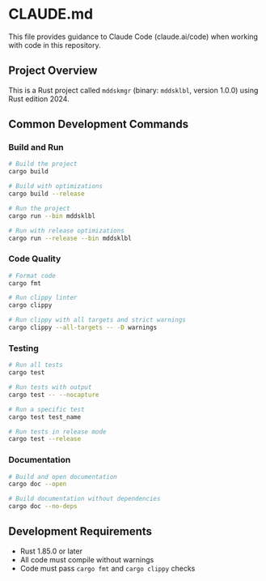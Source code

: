 # CLAUDE.md

This file provides guidance to Claude Code (claude.ai/code) when working with code in this repository.

## Project Overview

This is a Rust project called `mddskmgr` (binary: `mddsklbl`, version 1.0.0) using Rust edition 2024.

## Common Development Commands

### Build and Run
```bash
# Build the project
cargo build

# Build with optimizations
cargo build --release

# Run the project
cargo run --bin mddsklbl

# Run with release optimizations
cargo run --release --bin mddsklbl
```

### Code Quality
```bash
# Format code
cargo fmt

# Run clippy linter
cargo clippy

# Run clippy with all targets and strict warnings
cargo clippy --all-targets -- -D warnings
```

### Testing
```bash
# Run all tests
cargo test

# Run tests with output
cargo test -- --nocapture

# Run a specific test
cargo test test_name

# Run tests in release mode
cargo test --release
```

### Documentation
```bash
# Build and open documentation
cargo doc --open

# Build documentation without dependencies
cargo doc --no-deps
```

## Development Requirements

- Rust 1.85.0 or later
- All code must compile without warnings
- Code must pass `cargo fmt` and `cargo clippy` checks
